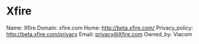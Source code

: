 
# Xfire

Name: Xfire
Domain: xfire.com
Home: http://beta.xfire.com/
Privacy_policy: http://beta.xfire.com/privacy
Email: privacy@Xfire.com
Owned_by: Viacom
